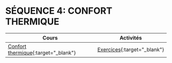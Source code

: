 # SÉQUENCE 4: **CONFORT THERMIQUE**

| Cours | Activités |
| -- | -- |
| [Confort thermique](./cours/thermique_cours.md){:target="_blank"} |  [Exercices](./activites/thermique_exercices.md){:target="_blank"} |
